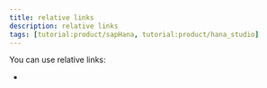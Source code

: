 ```yaml
---
title: relative links
description: relative links
tags: [tutorial:product/sapHana, tutorial:product/hana_studio]
---
```


You can use relative links:

-
